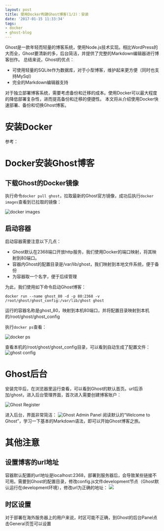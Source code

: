 ```yaml
---
layout: post
title: 使用Docker构建Ghost博客(1/2)：安装
date: '2017-01-15 11:33:34'
tags:
- docker
- ghost-blog
---
```


Ghost是一款年轻而轻量的博客系统，使用Node.js技术实现。相比WordPress的大而全，Ghost要清新的多，后台简洁，并提供了完整的Markdown编辑器进行博客创作。
总结来说，Ghost的优点：

* 可使用轻量的SQLite作为数据库，对于小型博客，维护起来更方便（同时也支持MySql）
* 完全的Markdown编辑器支持

对于独立部署博客系统，需要考虑备份和迁移的成本。使用Docker可以最大程度的降低部署复杂性，进而提高备份和迁移的便捷性。
本文将从介绍使用Docker快速部署、备份和切换Ghost博客。

# 安装Docker
参考：

# Docker安装Ghost博客
## 下载Ghost的Docker镜像
执行命令`docker pull ghost`，拉取最新的Ghost官方镜像，成功后执行`docker images`查看到已拉取的镜像：

![docker images](http://ok4jsyu7n.bkt.clouddn.com/content/images/2017/01/-----2017-01-15-19.09.45.png)

## 启动容器
启动容器需要注意以下几点：

* Ghost默认在2368端口开放http服务，我们使用Docker的端口映射，将其映射到80端口。
* 容器内Ghost的配置目录是/var/lib/ghost，我们映射到本地文件系统，便于备份
* 为容器取一个名字，便于后续管理

为此，我们使用如下命令启动Ghost博客：

`docker run --name ghost_80 -d -p 80:2368 -v /root/ghost/ghost_config:/var/lib/ghost ghost`

运行的容器名称是ghost_80，映射到本机80端口，并将配置目录映射到本机的/root/ghost/ghost_config

执行`docker ps`查看：

![docker ps](http://ok4jsyu7n.bkt.clouddn.com/content/images/2017/01/-----2017-01-15-19.16.11.png)

查看本机的/root/ghost/ghost_config目录，可以看到自动生成了配置文件：
![ghost config](http://ok4jsyu7n.bkt.clouddn.com/content/images/2017/01/-----2017-01-15-19.18.57.png)

# Ghost后台
安装完毕后，在浏览器里运行查看，可以看到Ghost的默认首页。url后添加/ghost，进入后台管理界面，首次进入需要创建博客账户：

![Ghost Register](http://ok4jsyu7n.bkt.clouddn.com/content/images/2017/01/-----2017-01-15-19.24.07.png)

进入后台，界面非常简洁：
![Ghost Admin Panel](http://ok4jsyu7n.bkt.clouddn.com/content/images/2017/01/-----2017-01-15-19.26.48.png)
阅读默认的“Welcome to Ghost”，学习一下基本的Markdown语法，即可以开始Ghost博客之旅。

# 其他注意

## 设置博客的url地址
容器默认配置的url地址是localhost:2368，部署到服务器后，会导致某些链接不可用。需要到Ghost的配置目录，修改config.js文件development节点（Ghost默认运行在development环境），修改url为正确的地址：
![](http://ok4jsyu7n.bkt.clouddn.com/content/images/2017/01/-----2017-01-15-19.30.36.png)

## 时区设置
对于部署在海外服务器上的用户来说，时区可能不正确，到Ghost的后台Panel点击General页签可以设置